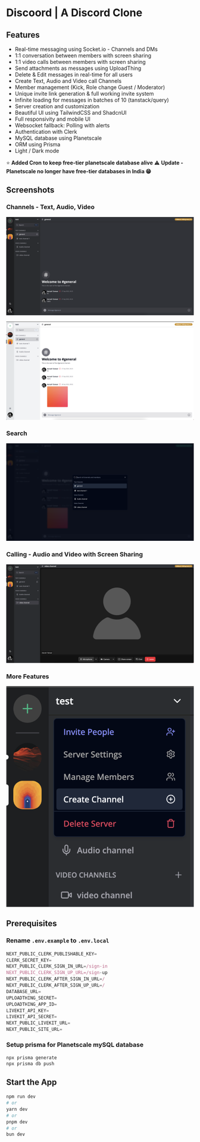 # Discoord | A Discord Clone

## Features

- Real-time messaging using Socket.io - Channels and DMs
- 1:1 conversation between members with screen sharing
- 1:1 video calls between members with screen sharing
- Send attachments as messages using UploadThing
- Delete & Edit messages in real-time for all users
- Create Text, Audio and Video call Channels
- Member management (Kick, Role change Guest / Moderator)
- Unique invite link generation & full working invite system
- Infinite loading for messages in batches of 10 (tanstack/query)
- Server creation and customization
- Beautiful UI using TailwindCSS and ShadcnUI
- Full responsivity and mobile UI
- Websocket fallback: Polling with alerts
- Authentication with Clerk
- MySQL database using Planetscale
- ORM using Prisma
- Light / Dark mode

⭐ **Added Cron to keep free-tier planetscale database alive**
⚠️ **Update - Planetscale no longer have free-tier databases in India 😁**

## Screenshots

### Channels - Text, Audio, Video

![channel screen](./public/screenshots/chat.png)

![channel screen light mode](./public/screenshots/chat-light.png)

### Search

![search](./public/screenshots/search.png)

### Calling - Audio and Video with Screen Sharing

![Call](./public/screenshots/call.png)

### More Features

![More Features](./public/screenshots/more.png)

## Prerequisites

### Rename `.env.example` to `.env.local`

```js
NEXT_PUBLIC_CLERK_PUBLISHABLE_KEY=
CLERK_SECRET_KEY=
NEXT_PUBLIC_CLERK_SIGN_IN_URL=/sign-in
NEXT_PUBLIC_CLERK_SIGN_UP_URL=/sign-up
NEXT_PUBLIC_CLERK_AFTER_SIGN_IN_URL=/
NEXT_PUBLIC_CLERK_AFTER_SIGN_UP_URL=/
DATABASE_URL=
UPLOADTHING_SECRET=
UPLOADTHING_APP_ID=
LIVEKIT_API_KEY=
LIVEKIT_API_SECRET=
NEXT_PUBLIC_LIVEKIT_URL=
NEXT_PUBLIC_SITE_URL=
```

### Setup prisma for Planetscale mySQL database

```shell
npx prisma generate
npx prisma db push
```

## Start the App

```bash
npm run dev
# or
yarn dev
# or
pnpm dev
# or
bun dev
```
